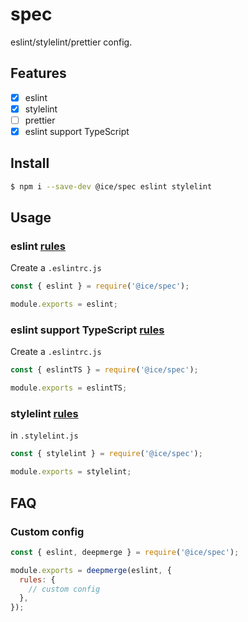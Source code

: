 # spec

eslint/stylelint/prettier config.

## Features

- [x] eslint
- [x] stylelint
- [ ] prettier
- [x] eslint support TypeScript

## Install

```bash
$ npm i --save-dev @ice/spec eslint stylelint
```

## Usage

### eslint [rules](/lib/eslint.js) 

Create a `.eslintrc.js`

```js
const { eslint } = require('@ice/spec');

module.exports = eslint;
```

### eslint support TypeScript [rules](/lib/eslintTS.js) 

Create a `.eslintrc.js`

```js
const { eslintTS } = require('@ice/spec');

module.exports = eslintTS;
```

### stylelint [rules](/lib/eslint.js) 

in `.stylelint.js`

```js
const { stylelint } = require('@ice/spec');

module.exports = stylelint;
```

## FAQ

### Custom config

```js
const { eslint, deepmerge } = require('@ice/spec');

module.exports = deepmerge(eslint, {
  rules: {
    // custom config
  },
});
```

